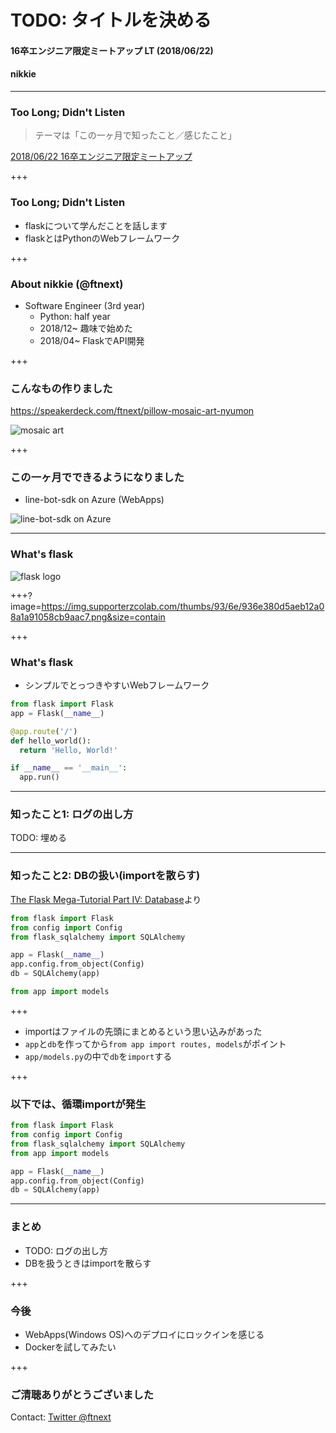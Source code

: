 # TODO: タイトルを決める
#### 16卒エンジニア限定ミートアップ LT (2018/06/22)
#### nikkie

---

### Too Long; Didn't Listen

>テーマは「この一ヶ月で知ったこと／感じたこと」

[2018/06/22 16卒エンジニア限定ミートアップ](https://supporterzcolab.com/event/402/)

+++

### Too Long; Didn't Listen

- flaskについて学んだことを話します
- flaskとはPythonのWebフレームワーク

+++

### About nikkie (@ftnext)

- Software Engineer (3rd year)
  - Python: half year
  - 2018/12~ 趣味で始めた
  - 2018/04~ FlaskでAPI開発

+++

### こんなもの作りました

https://speakerdeck.com/ftnext/pillow-mosaic-art-nyumon

![mosaic art](https://pbs.twimg.com/media/DY0mx1kVwAE4k9J.jpg)

+++

### この一ヶ月でできるようになりました

- line-bot-sdk on Azure (WebApps)

![line-bot-sdk on Azure](https://pbs.twimg.com/media/Df0pjeKUcAAvNIP.jpg)

---

### What's flask

![flask logo](http://flask.pocoo.org/docs/1.0/_images/logo-full.png)

+++?image=https://img.supporterzcolab.com/thumbs/93/6e/936e380d5aeb12a08a1a91058cb9aac7.png&size=contain

+++

### What's flask

- シンプルでとっつきやすいWebフレームワーク

```python
from flask import Flask
app = Flask(__name__)

@app.route('/')
def hello_world():
  return 'Hello, World!'

if __name__ == '__main__':
  app.run()
```

---

### 知ったこと1: ログの出し方

TODO: 埋める

---

### 知ったこと2: DBの扱い(importを散らす)

[The Flask Mega-Tutorial Part IV: Database](https://blog.miguelgrinberg.com/post/the-flask-mega-tutorial-part-iv-database)より

```python
from flask import Flask
from config import Config
from flask_sqlalchemy import SQLAlchemy

app = Flask(__name__)
app.config.from_object(Config)
db = SQLAlchemy(app)

from app import models
```

+++

- importはファイルの先頭にまとめるという思い込みがあった
- `app`と`db`を作ってから`from app import routes, models`がポイント
- `app/models.py`の中で`db`を`import`する

+++

### 以下では、循環importが発生

```python
from flask import Flask
from config import Config
from flask_sqlalchemy import SQLAlchemy
from app import models

app = Flask(__name__)
app.config.from_object(Config)
db = SQLAlchemy(app)
```

---

### まとめ

- TODO: ログの出し方
- DBを扱うときはimportを散らす

+++

### 今後

- WebApps(Windows OS)へのデプロイにロックインを感じる
- Dockerを試してみたい

+++

### ご清聴ありがとうございました

Contact: [Twitter @ftnext](https://twitter.com/ftnext)
